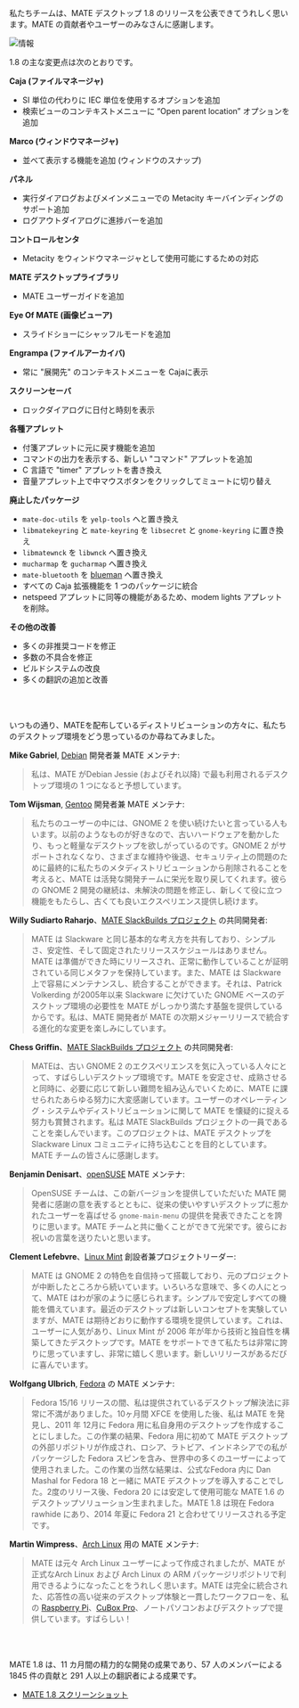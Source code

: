 <!--
.. link:
.. description:
.. tags: Releases
.. date: 2014-03-04 21:39:36
.. title: MATE 1.8 リリース
.. slug: 2014-03-04-mate-1-8-released
.. author: Stefano Karapetsas
-->

私たちチームは、MATE デスクトップ 1.8 のリリースを公表できてうれしく思います。MATE の貢献者やユーザーのみなさんに感謝します。

![情報](/assets/img/blog/about-mate-1.8.png)

1.8 の主な変更点は次のとおりです。

**Caja (ファイルマネージャ)**

  * SI 単位の代わりに IEC 単位を使用するオプションを追加
  * 検索ビューのコンテキストメニューに “Open parent location” オプションを追加

**Marco (ウィンドウマネージャ)**

  * 並べて表示する機能を追加 (ウィンドウのスナップ)

**パネル**

  * 実行ダイアログおよびメインメニューでの Metacity キーバインディングのサポート追加
  * ログアウトダイアログに進捗バーを追加

**コントロールセンタ**

  * Metacity をウィンドウマネージャとして使用可能にするための対応

**MATE デスクトップライブラリ**

  * MATE ユーザーガイドを追加

**Eye Of MATE (画像ビューア)**

  * スライドショーにシャッフルモードを追加

**Engrampa (ファイルアーカイバ)**

  * 常に "展開先" のコンテキストメニューを Cajaに表示

**スクリーンセーバ**

  * ロックダイアログに日付と時刻を表示

**各種アプレット**

  * 付箋アプレットに元に戻す機能を追加
  * コマンドの出力を表示する、新しい "コマンド" アプレットを追加
  * C 言語で "timer" アプレットを書き換え
  * 音量アプレット上で中マウスボタンをクリックしてミュートに切り替え

**廃止したパッケージ**

  * `mate-doc-utils` を `yelp-tools` へと置き換え
  * `libmatekeyring` と `mate-keyring` を `libsecret` と `gnome-keyring` に置き換え
  * `libmatewnck` を `libwnck` へ置き換え
  * `mucharmap` を `gucharmap` へ置き換え
  * `mate-bluetooth` を [blueman](https://github.com/blueman-project/blueman) へ置き換え
  * すべての  Caja 拡張機能を 1 つのパッケージに統合
  * netspeed アプレットに同等の機能があるため、modem lights アプレットを削除。

**その他の改善**

  * 多くの非推奨コードを修正
  * 多数の不具合を修正
  * ビルドシステムの改良
  * 多くの翻訳の追加と改善

<br/><br/>

いつもの通り、MATEを配布しているディストリビューションの方々に、私たちのデスクトップ環境をどう思っているのか尋ねてみました。

**Mike Gabriel**, [Debian](https://www.debian.org/) 開発者兼 MATE メンテナ:

> 私は、MATE がDebian Jessie (およびそれ以降) で最も利用されるデスクトップ環境の 1 つになると予想しています。

**Tom Wijsman**, [Gentoo](https://www.gentoo.org) 開発者兼 MATE メンテナ:

> 私たちのユーザーの中には、GNOME 2 を使い続けたいと言っている人もいます。以前のようなものが好きなので、古いハードウェアを動かしたり、もっと軽量なデスクトップを欲しがっているのです。GNOME 2 がサポートされなくなり、さまざまな維持や後退、セキュリティ上の問題のために最終的に私たちのメタディストリビューションから削除されることを考えると、MATE は活発な開発チームに栄光を取り戻してくれます。彼らの GNOME 2 開発の継続は、未解決の問題を修正し、新しくて役に立つ機能をもたらし、古くても良いエクスペリエンス提供し続けます。

**Willy Sudiarto Raharjo**、[MATE SlackBuilds プロジェクト](https://mateslackbuilds.github.io/) の共同開発者:

> MATE は Slackware と同じ基本的な考え方を共有しており、シンプルさ、安定性、そして固定されたリリーススケジュールはありません。MATE は準備ができた時にリリースされ、正常に動作していることが証明されている同じメタファを保持しています。また、MATE は Slackware 上で容易にメンテナンスし、統合することができます。それは、Patrick Volkerding が2005年以来 Slackware に欠けていた GNOME ベースのデスクトップ環境の必要性を MATE がしっかり満たす基盤を提供しているからです。私は、MATE 開発者が MATE の次期メジャーリリースで統合する進化的な変更を楽しみにしています。

**Chess Griffin**、[MATE SlackBuilds プロジェクト](https://mateslackbuilds.github.io/) の共同開発者:

> MATEは、古い GNOME 2 のエクスペリエンスを気に入っている人々にとって、すばらしいデスクトップ環境です。MATE を安定させ、成熟させると同時に、必要に応じて新しい難問を組み込んでいくために、MATE に課せられたあらゆる努力に大変感謝しています。ユーザーのオペレーティング・システムやディストリビューションに関して MATE を懐疑的に捉える努力も賞賛されます。私は MATE SlackBuilds プロジェクトの一員であることを楽しんでいます。このプロジェクトは、MATE デスクトップを Slackware Linux コミュニティに持ち込むことを目的としています。MATE チームの皆さんに感謝します。

**Benjamin Denisart**、[openSUSE](https://www.opensuse.org/) MATE メンテナ:

> OpenSUSE チームは、この新バージョンを提供していただいた MATE 開発者に感謝の意を表するとともに、従来の使いやすいデスクトップに惹かれたユーザーを喜ばせる `gnome-main-menu` の提供を発表できたことを誇りに思います。MATE チームと共に働くことができて光栄です。彼らにお祝いの言葉を送りたいと思います。

**Clement Lefebvre**、[Linux Mint](https://www.linuxmint.com/) 創設者兼プロジェクトリーダー:

> MATE は GNOME 2 の特色を自信持って搭載しており、元のプロジェクトが中断したところから続いています。いろいろな意味で、多くの人にとって、MATE はわが家のように感じられます。シンプルで安定しすべての機能を備えています。最近のデスクトップは新しいコンセプトを実験していますが、MATE は期待どおりに動作する環境を提供しています。これは、ユーザーに人気があり、Linux Mint が 2006 年が年から技術と独自性を構築してきたデスクトップです。MATE をサポートできて私たちは非常に誇りに思っていますし、非常に嬉しく思います。新しいリリースがあるだびに喜んでいます。

**Wolfgang Ulbrich**, [Fedora](https://fedoraproject.org/) の MATE メンテナ: 

> Fedora 15/16 リリースの間、私は提供されているデスクトップ解決法に非常に不満がありました。10ヶ月間 XFCE を使用した後、私は MATE を発見し、2011 年 12月に Fedora 用に私自身用のデスクトップを作成することにしました。この作業の結果、Fedora 用に初めて MATE デスクトップの外部リポジトリが作成され、ロシア、ラトビア、インドネシアでの私がパッケージした Fedora スピンを含み、世界中の多くのユーザーによって使用されました。この作業の当然な結果は、公式なFedora 内に Dan Mashal for Fedora 18 と一緒に MATE デスクトップを導入することでした。2度のリリース後、Fedora 20 には安定して使用可能な MATE 1.6 のデスクトップソリューション生まれました。MATE 1.8 は現在 Fedora rawhide にあり、2014 年夏に Fedora 21 と合わせてリリースされる予定です。

**Martin Wimpress**、[Arch Linux](https://www.archlinux.org/) 用の MATE メンテナ:

> MATE は元々 Arch Linux ユーザーによって作成されましたが、MATE が正式なArch Linux および Arch Linux の ARM パッケージリポジトリで利用できるようになったことをうれしく思います。MATE は完全に統合された、応答性の高い従来のデスクトップ体験と一貫したワークフローを、私の [Raspberry Pi](www.raspberrypi.org)、[CuBox Pro](https://www.solid-run.com/cubox)、ノートパソコンおよびデスクトップで提供しています。すばらしい！

<br/><br/>

MATE 1.8 は、11 カ月間の精力的な開発の成果であり、57 人のメンバーによる 1845 件の貢献と 291 人以上の翻訳者による成果です。

  * [MATE 1.8 スクリーンショット](/gallery/1.8/)

<br/><br/>
